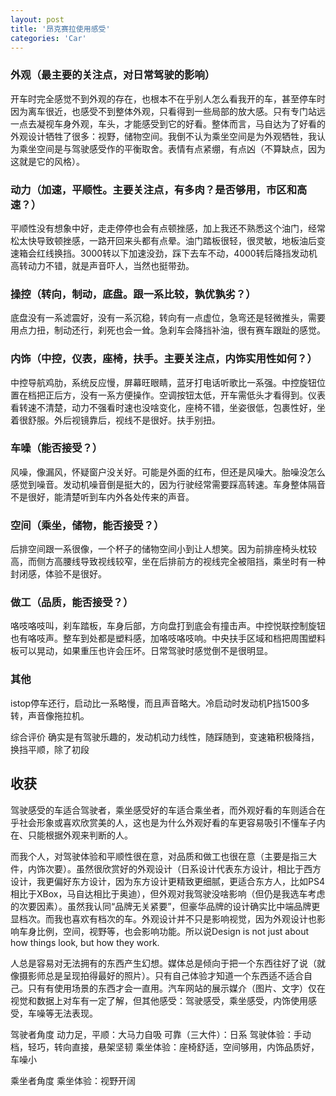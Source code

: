 ```yaml
---
layout: post
title: '昂克赛拉使用感受'
categories: 'Car'
---
```


### 外观（最主要的关注点，对日常驾驶的影响）
开车时完全感觉不到外观的存在，也根本不在乎别人怎么看我开的车，甚至停车时因为离车很近，也感受不到整体外观，只看得到一些局部的放大感。只有专门站远一点去凝视车身外观，车头，才能感受到它的好看。整体而言，马自达为了好看的外观设计牺牲了很多：视野，储物空间。我倒不认为乘坐空间是为外观牺牲，我认为乘坐空间是与驾驶感受作的平衡取舍。表情有点紧绷，有点凶（不算缺点，因为这就是它的风格）。

### 动力（加速，平顺性。主要关注点，有多肉？是否够用，市区和高速？）
平顺性没有想象中好，走走停停也会有点顿挫感，加上我还不熟悉这个油门，经常松太快导致顿挫感，一路开回来头都有点晕。油门踏板很轻，很灵敏，地板油后变速箱会红线换挡。3000转以下加速没劲，踩下去车不动，4000转后降挡发动机高转动力不错，就是声音吓人，当然也挺带劲。

### 操控（转向，制动，底盘。跟一系比较，孰优孰劣？）
底盘没有一系滤震好，没有一系沉稳，转向有一点虚位，急弯还是轻微推头，需要用点力扭，制动还行，刹死也会一耸。急刹车会降挡补油，很有赛车跟趾的感觉。

### 内饰（中控，仪表，座椅，扶手。主要关注点，内饰实用性如何？）
中控导航鸡肋，系统反应慢，屏幕旺眼睛，蓝牙打电话听歌比一系强。中控旋钮位置在档把正后方，没有一系方便操作。空调按钮太低，开车需低头才看得到。仪表看转速不清楚，动力不强看时速也没啥变化，座椅不错，坐姿很低，包裹性好，坐着很舒服。外后视镜靠后，视线不是很好。扶手别扭。

### 车噪（能否接受？）
风噪，像漏风，怀疑窗户没关好。可能是外面的红布，但还是风噪大。胎噪没怎么感觉到噪音。发动机噪音倒是挺大的，因为行驶经常需要踩高转速。车身整体隔音不是很好，能清楚听到车内外各处传来的声音。

### 空间（乘坐，储物，能否接受？）
后排空间跟一系很像，一个杯子的储物空间小到让人想笑。因为前排座椅头枕较高，而侧方高腰线导致视线较窄，坐在后排前方的视线完全被阻挡，乘坐时有一种封闭感，体验不是很好。

### 做工（品质，能否接受？）
咯吱咯吱叫，刹车踏板，车身后部，方向盘打到底会有撞击声。中控悦联控制旋钮也有咯吱声。整车到处都是塑料感，加咯吱咯吱响。中央扶手区域和档把周围塑料板可以晃动，如果重压也许会压坏。日常驾驶时感觉倒不是很明显。

### 其他
istop停车还行，启动比一系略慢，而且声音略大。冷启动时发动机P挡1500多转，声音像拖拉机。

综合评价
确实是有驾驶乐趣的，发动机动力线性，随踩随到，变速箱积极降挡，换挡平顺，除了初段

## 收获
驾驶感受的车适合驾驶者，乘坐感受好的车适合乘坐者，而外观好看的车则适合在乎社会形象或喜欢欣赏美的人，这也是为什么外观好看的车更容易吸引不懂车子内在、只能根据外观来判断的人。

而我个人，对驾驶体验和平顺性很在意，对品质和做工也很在意（主要是指三大件，内饰次要）。虽然很欣赏好的外观设计（日系设计代表东方设计，相比于西方设计，我更偏好东方设计，因为东方设计更精致更细腻，更适合东方人，比如PS4相比于XBox，马自达相比于奥迪），但外观对我驾驶没啥影响（但仍是我选车考虑的次要因素）。虽然我认同“品牌无关紧要”，但豪华品牌的设计确实比中端品牌更显档次。而我也喜欢有档次的车。外观设计并不只是影响视觉，因为外观设计也影响车身比例，空间，视野等，也会影响功能。所以说Design is not just about how things look, but how they work.


人总是容易对无法拥有的东西产生幻想。媒体总是倾向于把一个东西往好了说（就像摄影师总是呈现拍得最好的照片）。只有自己体验才知道一个东西适不适合自己。只有有使用场景的东西才会一直用。汽车网站的展示媒介（图片、文字）仅在视觉和数据上对车有一定了解，但其他感受：驾驶感受，乘坐感受，内饰使用感受，车噪等无法表现。

驾驶者角度
动力足，平顺：大马力自吸
可靠（三大件）：日系
驾驶体验：手动档，轻巧，转向直接，悬架坚韧
乘坐体验：座椅舒适，空间够用，内饰品质好，车噪小

乘坐者角度
乘坐体验：视野开阔
